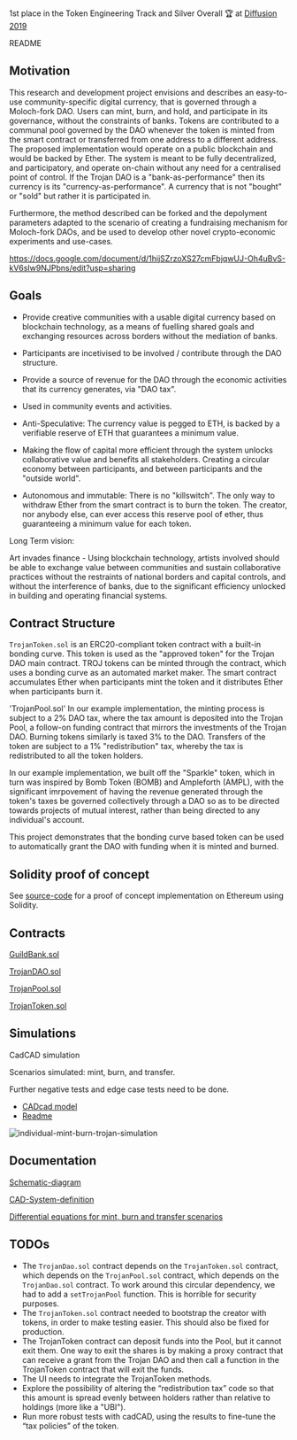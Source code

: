 1st place in the Token Engineering Track and Silver Overall 🏆 at [Diffusion 2019](https://medium.com/@Angela.Kreitenweis/tokenengineering-at-diffusion-berlin-e59b9e38b060) 

README

## Motivation

This research and development project envisions and describes an easy-to-use community-specific digital currency, that is governed through a Moloch-fork DAO. Users can mint, burn, and hold, and participate in its governance, without the constraints of banks. Tokens are contributed to a communal pool governed by the DAO whenever the token is minted from the smart contract or transferred from one address to a different address. The proposed implementation would operate on a public blockchain and would be backed by Ether. The system is meant to be fully decentralized, and participatory, and operate on-chain without any need for a centralised point of control. If the Trojan DAO is a "bank-as-performance" then its currency is its "currency-as-performance". A currency that is not "bought" or "sold" but rather it is participated in.

Furthermore, the method described can be forked and the depolyment parameters adapted to the scenario of creating a fundraising mechanism for Moloch-fork DAOs, and be used to develop other novel crypto-economic experiments and use-cases.

https://docs.google.com/document/d/1hijSZrzoXS27cmFbjqwUJ-Oh4uBvS-kV6sIw9NJPbns/edit?usp=sharing

## Goals

* Provide creative communities with a usable digital currency based on blockchain technology, as a means of fuelling shared goals and exchanging resources across borders without the mediation of banks.

* Participants are incetivised to be involved / contribute through the DAO structure.

* Provide a source of revenue for the DAO through the economic activities that its currency generates, via "DAO tax".

* Used in community events and activities.

* Anti-Speculative: The currency value is pegged to ETH, is backed by a verifiable reserve of ETH that guarantees a minimum value.

* Making the flow of capital more efficient through the system unlocks collaborative value and benefits all stakeholders. Creating a circular economy between participants, and between participants and the "outside world". 

* Autonomous and immutable: There is no "killswitch". The only way to withdraw Ether from the smart contract is to burn the token. The creator, nor anybody else, can ever access this reserve pool of ether, thus guaranteeing a minimum value for each token.

Long Term vision:

Art invades finance - Using blockchain technology, artists involved should be able to exchange value between communities and sustain collaborative practices without the restraints of national borders and capital controls, and without the interference of banks, due to the significant efficiency unlocked in building and operating financial systems.

## Contract Structure

`TrojanToken.sol` is an ERC20-compliant token contract with a built-in bonding curve. This token is used as the "approved token" for the Trojan DAO main contract. TROJ tokens can be minted through the contract, which uses a bonding curve as an automated market maker. The smart contract accumulates Ether when participants mint the token and it distributes Ether when participants burn it.  

'TrojanPool.sol' In our example implementation, the minting process is subject to a 2% DAO tax, where the tax amount is deposited into the Trojan Pool, a follow-on funding contract that mirrors the investments of the Trojan DAO. Burning tokens similarly is taxed 3% to the DAO. Transfers of the token are subject to a 1% "redistribution" tax, whereby the tax is redistributed to all the token holders. 

In our example implementation, we built off the "Sparkle" token, which in turn was inspired by Bomb Token (BOMB) and Ampleforth (AMPL), with the significant imrpovement of having the revenue generated through the token's taxes be governed collectively through a DAO so as to be directed towards projects of mutual interest, rather than being directed to any individual's account.   

This project demonstrates that the bonding curve based token can be used to automatically grant the DAO with funding when it is minted and burned.


## Solidity proof of concept
See [source-code](https://github.com/diffusioncon/Trojan-DAO-Ethereum/tree/master/buidler-contracts/contracts) for a proof of concept implementation on Ethereum using Solidity.

## Contracts
[GuildBank.sol](https://github.com/diffusioncon/Trojan-DAO-Ethereum/blob/master/buidler-contracts/contracts/GuildBank.sol)

[TrojanDAO.sol](https://github.com/diffusioncon/Trojan-DAO-Ethereum/blob/master/buidler-contracts/contracts/TrojanDao.sol)

[TrojanPool.sol](https://github.com/diffusioncon/Trojan-DAO-Ethereum/blob/master/buidler-contracts/contracts/TrojanPool.sol)

[TrojanToken.sol](https://github.com/diffusioncon/Trojan-DAO-Ethereum/blob/master/buidler-contracts/contracts/TrojanToken.sol)

## Simulations
CadCAD simulation

Scenarios simulated: mint, burn, and transfer.

Further negative tests and edge case tests need to be done.

- [CADcad model](https://github.com/TROJANFOUNDATION/Trojan-DAO-Monetary-System/blob/master/cadCAD_simulation/trojan_simulation.py)
- [Readme](https://github.com/TROJANFOUNDATION/Trojan-DAO-Monetary-System/blob/master/cadCAD_simulation/README.md)

![individual-mint-burn-trojan-simulation](https://github.com/TROJANFOUNDATION/Trojan-DAO-Monetary-System/blob/master/cadCAD_simulation/mint-burn-graph.png)

## Documentation

[Schematic-diagram](https://github.com/TROJANFOUNDATION/Trojan-DAO-Monetary-System/blob/master/Proposal%20Process%20-%20Trojan%20DAO.pdf) 

[CAD-System-definition](https://github.com/TROJANFOUNDATION/Trojan-DAO-Monetary-System/blob/master/CAD%20System%20Definition%20-%20Trojan%20DAO.pdf)

[Differential equations for mint, burn and transfer scenarios](https://github.com/TROJANFOUNDATION/Trojan-DAO-Monetary-System/blob/master/Differential-equations.pdf)

## TODOs
* The `TrojanDao.sol` contract depends on the `TrojanToken.sol` contract, which depends on the `TrojanPool.sol` contract, which depends on the `TrojanDao.sol` contract. To work around this circular dependency, we had to add a `setTrojanPool` function. This is horrible for security purposes.
* The `TrojanToken.sol` contract needed to bootstrap the creator with tokens, in order to make testing easier. This should also be fixed for production.
* The TrojanToken contract can deposit funds into the Pool, but it cannot exit them. One way to exit the shares is by making a proxy contract that can receive a grant from the Trojan DAO and then call a function in the TrojanToken contract that will exit the funds.
* The UI needs to integrate the TrojanToken methods.
* Explore the possibility of altering the “redistribution tax” code so that this amount is spread evenly between holders rather than relative to holdings (more like a "UBI").
* Run more robust tests with cadCAD, using the results to fine-tune the “tax policies” of the token.
